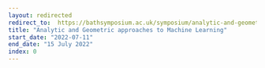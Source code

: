 ```yaml
---
layout: redirected
redirect_to:  https://bathsymposium.ac.uk/symposium/analytic-and-geometric-approaches-to-machine-learning/
title: "Analytic and Geometric approaches to Machine Learning"
start_date: "2022-07-11"
end_date: "15 July 2022"
index: 0
---
```



